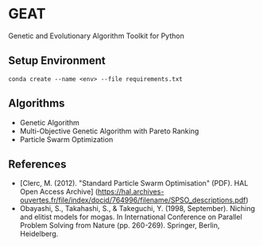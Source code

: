 # GEAT
Genetic and Evolutionary Algorithm Toolkit for Python  

## Setup Environment
`conda create --name <env> --file requirements.txt`

## Algorithms
* Genetic Algorithm
* Multi-Objective Genetic Algorithm with Pareto Ranking
* Particle Swarm Optimization

## References 
- [Clerc, M. (2012). "Standard Particle Swarm Optimisation" (PDF). HAL Open Access Archive] (https://hal.archives-ouvertes.fr/file/index/docid/764996/filename/SPSO_descriptions.pdf)
- Obayashi, S., Takahashi, S., & Takeguchi, Y. (1998, September). Niching and elitist models for mogas. In
International Conference on Parallel Problem Solving from Nature (pp. 260-269). Springer, Berlin,
Heidelberg.

